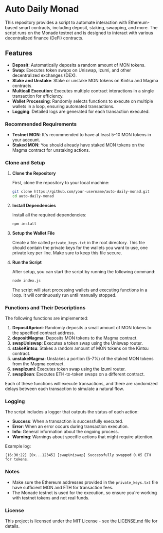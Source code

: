 
# Auto Daily Monad

This repository provides a script to automate interaction with Ethereum-based smart contracts, including deposit, staking, swapping, and more. The script runs on the Monade testnet and is designed to interact with various decentralized finance (DeFi) contracts.

## Features

- **Deposit**: Automatically deposits a random amount of MON tokens.
- **Swap**: Executes token swaps on Uniswap, Izumi, and other decentralized exchanges (DEX).
- **Stake and Unstake**: Stake or unstake MON tokens on Kintsu and Magma contracts.
- **Multicall Execution**: Executes multiple contract interactions in a single transaction for efficiency.
- **Wallet Processing**: Randomly selects functions to execute on multiple wallets in a loop, ensuring automated transactions.
- **Logging**: Detailed logs are generated for each transaction executed.

### Recommended Requirements

- **Testnet MON**: It's recommended to have at least 5-10 MON tokens in your account.
- **Staked MON**: You should already have staked MON tokens on the Magma contract for unstaking actions.
  
### Clone and Setup

1. **Clone the Repository**

   First, clone the repository to your local machine:

   ```bash
   git clone https://github.com/your-username/auto-daily-monad.git
   cd auto-daily-monad
   ```

2. **Install Dependencies**

   Install all the required dependencies:

   ```bash
   npm install
   ```

3. **Setup the Wallet File**

   Create a file called `private_keys.txt` in the root directory. This file should contain the private keys for the wallets you want to use, one private key per line. Make sure to keep this file secure.


4. **Run the Script**

   After setup, you can start the script by running the following command:

   ```bash
   node index.js
   ```

   The script will start processing wallets and executing functions in a loop. It will continuously run until manually stopped.

### Functions and Their Descriptions

The following functions are implemented:

1. **DepositApriori**: Randomly deposits a small amount of MON tokens to the specified contract address.
2. **depositMagma**: Deposits MON tokens to the Magma contract.
3. **swapUniswap**: Executes a token swap using the Uniswap router.
4. **stakeKintsu**: Stakes a random amount of MON tokens on the Kintsu contract.
5. **unstakeMagma**: Unstakes a portion (5-7%) of the staked MON tokens from the Magma contract.
6. **swapIzumi**: Executes token swap using the Izumi router.
7. **swapBean**: Executes ETH-to-token swaps on a different contract.

Each of these functions will execute transactions, and there are randomized delays between each transaction to simulate a natural flow.

### Logging

The script includes a logger that outputs the status of each action:

- **Success**: When a transaction is successfully executed.
- **Error**: When an error occurs during transaction execution.
- **Info**: General information about the ongoing process.
- **Warning**: Warnings about specific actions that might require attention.

Example log:
```
[16:30:22] [0x...12345] [swapUniswap] Successfully swapped 0.05 ETH for tokens.
```

### Notes

- Make sure the Ethereum addresses provided in the `private_keys.txt` file have sufficient MON and ETH for transaction fees.
- The Monade testnet is used for the execution, so ensure you're working with testnet tokens and not real funds.

### License

This project is licensed under the MIT License - see the [LICENSE.md](LICENSE.md) file for details.
